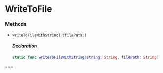 # WriteToFile

### Methods

- `writeToFileWithString(_:filePath:)`

  ##### Declaration

  ```swift
  static func writeToFileWithString(string: String, filePath: String)
  ```

===




